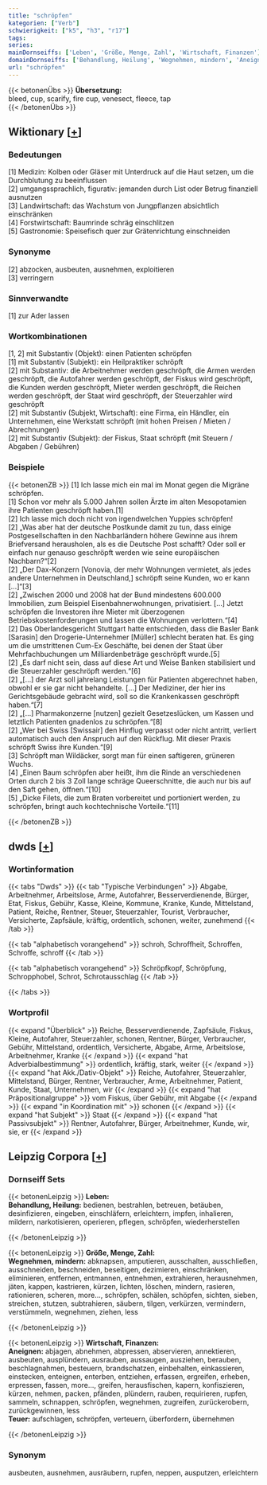 ```yaml
---
title: "schröpfen"
kategorien: ["Verb"]
schwierigkeit: ["k5", "h3", "r17"]
tags:
series:
mainDornseiffs: ['Leben', 'Größe, Menge, Zahl', 'Wirtschaft, Finanzen']
domainDornseiffs: ['Behandlung, Heilung', 'Wegnehmen, mindern', 'Aneignen', 'Teuer']
url: "schröpfen"
---
```


{{< betonenÜbs >}}
**Übersetzung:**  
bleed, cup, scarify, fire cup, venesect, fleece, tap  
{{< /betonenÜbs >}}

## Wiktionary [[+](https://de.wiktionary.org/wiki/schröpfen)]

### Bedeutungen
[1] Medizin: Kolben oder Gläser mit Unterdruck auf die Haut setzen, um die Durchblutung zu beeinflussen  
[2] umgangssprachlich, figurativ: jemanden durch List oder Betrug finanziell ausnutzen  
[3] Landwirtschaft: das Wachstum von Jungpflanzen absichtlich einschränken  
[4] Forstwirtschaft: Baumrinde schräg einschlitzen  
[5] Gastronomie: Speisefisch quer zur Grätenrichtung einschneiden  

### Synonyme
[2] abzocken, ausbeuten, ausnehmen, exploitieren  
[3] verringern  

### Sinnverwandte
[1] zur Ader lassen  

### Wortkombinationen
[1, 2] mit Substantiv (Objekt): einen Patienten schröpfen  
[1] mit Substantiv (Subjekt): ein Heilpraktiker schröpft  
[2] mit Substantiv: die Arbeitnehmer werden geschröpft, die Armen werden geschröpft, die Autofahrer werden geschröpft, der Fiskus wird geschröpft, die Kunden werden geschröpft, Mieter werden geschröpft, die Reichen werden geschröpft, der Staat wird geschröpft, der Steuerzahler wird geschröpft  
[2] mit Substantiv (Subjekt, Wirtschaft): eine Firma, ein Händler, ein Unternehmen, eine Werkstatt schröpft (mit hohen Preisen / Mieten / Abrechnungen)  
[2] mit Substantiv (Subjekt): der Fiskus, Staat schröpft (mit Steuern / Abgaben / Gebühren)  

### Beispiele
{{< betonenZB >}}
[1] Ich lasse mich ein mal im Monat gegen die Migräne schröpfen.  
[1] Schon vor mehr als 5.000 Jahren sollen Ärzte im alten Mesopotamien ihre Patienten geschröpft haben.[1]  
[2] Ich lasse mich doch nicht von irgendwelchen Yuppies schröpfen!  
[2] „Was aber hat der deutsche Postkunde damit zu tun, dass einige Postgesellschaften in den Nachbarländern höhere Gewinne aus ihrem Briefversand herausholen, als es die Deutsche Post schafft? Oder soll er einfach nur genauso geschröpft werden wie seine europäischen Nachbarn?“[2]  
[2] „Der Dax-Konzern [Vonovia, der mehr Wohnungen vermietet, als jedes andere Unternehmen in Deutschland,] schröpft seine Kunden, wo er kann […]“[3]  
[2] „Zwischen 2000 und 2008 hat der Bund mindestens 600.000 Immobilien, zum Beispiel Eisenbahnerwohnungen, privatisiert. […] Jetzt schröpfen die Investoren ihre Mieter mit überzogenen Betriebskostenforderungen und lassen die Wohnungen verlottern.“[4]  
[2] Das Oberlandesgericht Stuttgart hatte entschieden, dass die Basler Bank [Sarasin] den Drogerie-Unternehmer [Müller] schlecht beraten hat. Es ging um die umstrittenen Cum-Ex Geschäfte, bei denen der Staat über Mehrfachbuchungen um Milliardenbeträge geschröpft wurde.[5]  
[2] „Es darf nicht sein, dass auf diese Art und Weise Banken stabilisiert und die Steuerzahler geschröpft werden.“[6]  
[2] „[…] der Arzt soll jahrelang Leistungen für Patienten abgerechnet haben, obwohl er sie gar nicht behandelte. […] Der Mediziner, der hier ins Gerichtsgebäude gebracht wird, soll so  die Krankenkassen geschröpft haben.“[7]  
[2] „[…] Pharmakonzerne [nutzen] gezielt Gesetzeslücken, um Kassen und letztlich Patienten gnadenlos zu schröpfen.“[8]  
[2] „Wer bei Swiss [Swissair] den Hinflug verpasst oder nicht antritt, verliert automatisch auch den Anspruch auf den Rückflug. Mit dieser Praxis schröpft Swiss ihre Kunden.“[9]  
[3] Schröpft man Wildäcker, sorgt man für einen saftigeren, grüneren Wuchs.  
[4] „Einen Baum schröpfen aber heißt, ihm die Rinde an verschiedenen Orten durch 2 bis 3 Zoll lange schräge Queerschnitte, die auch nur bis auf den Saft gehen, öffnen.“[10]  
[5] „Dicke Filets, die zum Braten vorbereitet und portioniert werden, zu schröpfen, bringt auch kochtechnische Vorteile.“[11]  

{{< /betonenZB >}}


## dwds [[+](https://www.dwds.de/wb/schröpfen)]

### Wortinformation
{{< tabs "Dwds" >}}
{{< tab "Typische Verbindungen" >}}
Abgabe, Arbeitnehmer, Arbeitslose, Arme, Autofahrer, Besserverdienende, Bürger, Etat, Fiskus, Gebühr, Kasse, Kleine, Kommune, Kranke, Kunde, Mittelstand, Patient, Reiche, Rentner, Steuer, Steuerzahler, Tourist, Verbraucher, Versicherte, Zapfsäule, kräftig, ordentlich, schonen, weiter, zunehmend
{{< /tab >}}

{{< tab "alphabetisch vorangehend" >}}
schroh, Schroffheit, Schroffen, Schroffe, schroff
{{< /tab >}}

{{< tab "alphabetisch vorangehend" >}}
Schröpfkopf, Schröpfung, Schropphobel, Schrot, Schrotausschlag
{{< /tab >}}

{{< /tabs >}}

### Wortprofil
{{< expand "Überblick" >}} Reiche, Besserverdienende, Zapfsäule, Fiskus, Kleine, Autofahrer, Steuerzahler, schonen, Rentner, Bürger, Verbraucher, Gebühr, Mittelstand, ordentlich, Versicherte, Abgabe, Arme, Arbeitslose, Arbeitnehmer, Kranke {{< /expand >}}
{{< expand "hat Adverbialbestimmung" >}} ordentlich, kräftig, stark, weiter {{< /expand >}}
{{< expand "hat Akk./Dativ-Objekt" >}} Reiche, Autofahrer, Steuerzahler, Mittelstand, Bürger, Rentner, Verbraucher, Arme, Arbeitnehmer, Patient, Kunde, Staat, Unternehmen, wir {{< /expand >}}
{{< expand "hat Präpositionalgruppe" >}} vom Fiskus, über Gebühr, mit Abgabe {{< /expand >}}
{{< expand "in Koordination mit" >}} schonen {{< /expand >}}
{{< expand "hat Subjekt" >}} Staat {{< /expand >}}
{{< expand "hat Passivsubjekt" >}} Rentner, Autofahrer, Bürger, Arbeitnehmer, Kunde, wir, sie, er {{< /expand >}}

## Leipzig Corpora [[+](https://corpora.uni-leipzig.de/en/res?word=schröpfen&corpusId=deu_newscrawl-public_2018)]

### Dornseiff Sets
{{< betonenLeipzig >}}
**Leben:**  
**Behandlung, Heilung:** bedienen, bestrahlen, betreuen, betäuben, desinfizieren, eingeben, einschläfern, erleichtern, impfen, inhalieren, mildern, narkotisieren, operieren, pflegen, schröpfen, wiederherstellen  

{{< /betonenLeipzig >}}


{{< betonenLeipzig >}}
**Größe, Menge, Zahl:**  
**Wegnehmen, mindern:** abknapsen, amputieren, ausschalten, ausschließen, ausschneiden, beschneiden, beseitigen, dezimieren, einschränken, eliminieren, entfernen, entmannen, entnehmen, extrahieren, herausnehmen, jäten, kappen, kastrieren, kürzen, lichten, löschen, mindern, rasieren, rationieren, scheren, more..., schröpfen, schälen, schöpfen, sichten, sieben, streichen, stutzen, subtrahieren, säubern, tilgen, verkürzen, vermindern, verstümmeln, wegnehmen, ziehen, less  

{{< /betonenLeipzig >}}


{{< betonenLeipzig >}}
**Wirtschaft, Finanzen:**  
**Aneignen:** abjagen, abnehmen, abpressen, abservieren, annektieren, ausbeuten, ausplündern, ausrauben, aussaugen, ausziehen, berauben, beschlagnahmen, besteuern, brandschatzen, einbehalten, einkassieren, einstecken, enteignen, enterben, entziehen, erfassen, ergreifen, erheben, erpressen, fassen, more..., greifen, herausfischen, kapern, konfiszieren, kürzen, nehmen, packen, pfänden, plündern, rauben, requirieren, rupfen, sammeln, schnappen, schröpfen, wegnehmen, zugreifen, zurückerobern, zurückgewinnen, less  
**Teuer:** aufschlagen, schröpfen, verteuern, überfordern, übernehmen  

{{< /betonenLeipzig >}}

### Synonym
ausbeuten, ausnehmen, ausräubern, rupfen, neppen, ausputzen, erleichtern

